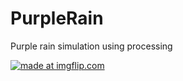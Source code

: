 # PurpleRain
Purple rain simulation using processing

<a href="https://imgflip.com/gif/2hhl4y"><img src="https://i.imgflip.com/2hhl4y.gif" title="made at imgflip.com"/></a>
